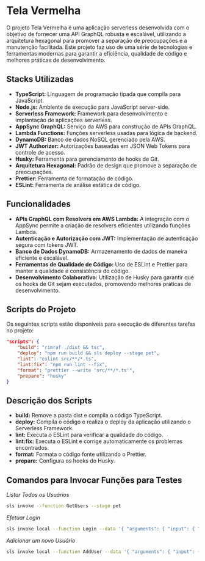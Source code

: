 # Tela Vermelha

O projeto Tela Vermelha é uma aplicação serverless desenvolvida com o objetivo de fornecer uma API GraphQL robusta e escalável, utilizando a arquitetura hexagonal para promover a separação de preocupações e a manutenção facilitada. Este projeto faz uso de uma série de tecnologias e ferramentas modernas para garantir a eficiência, qualidade de código e melhores práticas de desenvolvimento.

## Stacks Utilizadas
- **TypeScript:** Linguagem de programação tipada que compila para JavaScript.
- **Node.js:** Ambiente de execução para JavaScript server-side.
- **Serverless Framework:** Framework para desenvolvimento e implantação de aplicações serverless.
- **AppSync GraphQL:** Serviço da AWS para construção de APIs GraphQL.
- **Lambda Functions:** Funções serverless usadas para lógica de backend.
- **DynamoDB:** Banco de dados NoSQL gerenciado pela AWS.
- **JWT Authorizer:** Autorizações baseadas em JSON Web Tokens para controle de acesso.
- **Husky:** Ferramenta para gerenciamento de hooks de Git.
- **Arquitetura Hexagonal:** Padrão de design que promove a separação de preocupações.
- **Prettier:** Ferramenta de formatação de código.
- **ESLint:** Ferramenta de análise estática de código.

## Funcionalidades
- **APIs GraphQL com Resolvers em AWS Lambda:** A integração com o AppSync permite a criação de resolvers eficientes utilizando funções Lambda.
- **Autenticação e Autorização com JWT:** Implementação de autenticação segura com tokens JWT.
- **Banco de Dados DynamoDB:** Armazenamento de dados de maneira eficiente e escalável.
- **Ferramentas de Qualidade de Código:** Uso de ESLint e Prettier para manter a qualidade e consistência do código.
- **Desenvolvimento Colaborativo:** Utilização de Husky para garantir que os hooks de Git sejam executados, promovendo melhores práticas de desenvolvimento.

## Scripts do Projeto

Os seguintes scripts estão disponíveis para execução de diferentes tarefas no projeto:

```json
"scripts": {
    "build": "rimraf ./dist && tsc",
    "deploy": "npm run build && sls deploy --stage pet",
    "lint": "eslint src/**/*.ts",
    "lint:fix": "npm run lint --fix",
    "format": "prettier --write 'src/**/*.ts'",
    "prepare": "husky"
}
```

## Descrição dos Scripts
- **build:** Remove a pasta dist e compila o código TypeScript.
- **deploy:** Compila o código e realiza o deploy da aplicação utilizando o Serverless Framework.
- **lint:** Executa o ESLint para verificar a qualidade do código.
- **lint:fix:** Executa o ESLint e corrige automaticamente os problemas encontrados.
- **format:** Formata o código fonte utilizando o Prettier.
- **prepare:** Configura os hooks do Husky.

##  Comandos para Invocar Funções para Testes

_Listar Todos os Usuários_

```sh
sls invoke --function GetUsers --stage pet
```

_Efetuar Login_

```sh
sls invoke local --function Login --data '{ "arguments": { "input": { "email": "testj@gmail.com", "password": "123456" }}}' --stage pet
```

_Adicionar um novo Usuário_

```sh
sls invoke local --function AddUser --data '{ "arguments": { "input": { "name": "Jubileu", "email": "test@gmail.com", "password": "Jubileu@123" }}}' --stage pet
```
